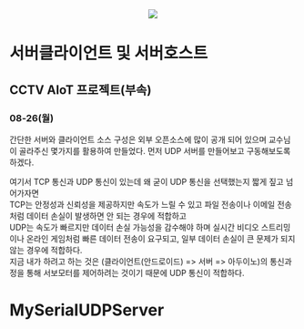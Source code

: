 <div align="center">
<img src="https://img.shields.io/badge/IntelliJ_IDEA-000000.svg?style=for-the-badge&logo=intellij-idea&logoColor=white">
</div>

# 서버클라이언트 및 서버호스트
## CCTV AIoT 프로젝트(부속)

### 08-26(월)

간단한 서버와 클라이언트 소스 구성은 외부 오픈소스에 많이 공개 되어 있으며 교수님이 골라주신 몇가지를 활용하여 만들었다.
먼저 UDP 서버를 만들어보고 구동해보도록 하겠다.

여기서 TCP 통신과 UDP 통신이 있는데 왜 굳이 UDP 통신을 선택했는지 짧게 짚고 넘어가자면<br>
TCP는 안정성과 신뢰성을 제공하지만 속도가 느릴 수 있고 파일 전송이나 이메일 전송처럼 데이터 손실이 발생하면 안 되는 경우에 적합하고<br>
UDP는 속도가 빠르지만 데이터 손실 가능성을 감수해야 하며 실시간 비디오 스트리밍이나 온라인 게임처럼 빠른 데이터 전송이 요구되고, 일부 데이터 손실이 큰 문제가 되지 않는 경우에 적합하다.<br>
지금 내가 하려고 하는 것은 (클라이언트(안드로이드) => 서버 => 아두이노)의 통신과정을 통해 서보모터를 제어하려는 것이기 때문에 UDP 통신이 적합하다.

# MySerialUDPServer
